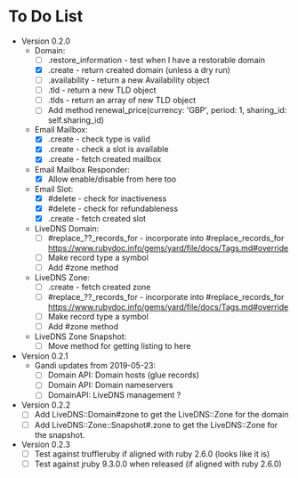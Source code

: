 # To Do List

* Version 0.2.0
  * Domain:
    * [ ] .restore_information - test when I have a restorable domain
    * [X] .create - return created domain (unless a dry run)
    * [ ] .availability - return a new Availability object
    * [ ] .tld - return a new TLD object
    * [ ] .tlds - return an array of new TLD object
    * [ ] Add method
          renewal_price(currency: 'GBP', period: 1, sharing_id: self.sharing_id)
  * Email Mailbox:
    * [X] .create - check type is valid
    * [X] .create - check a slot is available
    * [X] .create - fetch created mailbox
  * Email Mailbox Responder:
    * [X] Allow enable/disable from here too
  * Email Slot:
    * [X] #delete - check for inactiveness
    * [X] #delete - check for refundableness
    * [X] .create - fetch created slot
  * LiveDNS Domain:
    * [ ] #replace_??_records_for - incorporate into #replace_records_for
          <https://www.rubydoc.info/gems/yard/file/docs/Tags.md#override>
    * [ ] Make record type a symbol
    * [ ] Add #zone method
  * LiveDNS Zone:
    * [ ] .create - fetch created zone
    * [ ] #replace_??_records_for - incorporate into #replace_records_for
          <https://www.rubydoc.info/gems/yard/file/docs/Tags.md#override>
    * [ ] Make record type a symbol
    * [ ] Add #zone method
  * LiveDNS Zone Snapshot:
    * [ ] Move method for getting listing to here

* Version 0.2.1
  * Gandi updates from 2019-05-23:
    * [ ] Domain API: Domain hosts (glue records)
    * [ ] Domain API: Domain nameservers
    * [ ] DomainAPI: LiveDNS management ?

* Version 0.2.2
  * [ ] Add LiveDNS::Domain#zone to get the LiveDNS::Zone for the domain
  * [ ] Add LiveDNS::Zone::Snapshot#.zone to get the LiveDNS::Zone for the snapshot.

* Version 0.2.3
  * [ ] Test against truffleruby if aligned with ruby 2.6.0 (looks like it is)
  * [ ] Test against jruby 9.3.0.0 when released (if aligned with ruby 2.6.0)
